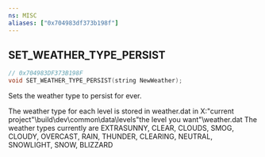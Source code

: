 ```yaml
---
ns: MISC
aliases: ["0x704983df373b198f"]
---
```

## SET_WEATHER_TYPE_PERSIST

```c
// 0x704983DF373B198F
void SET_WEATHER_TYPE_PERSIST(string NewWeather);
```

Sets the weather type to persist for ever.

The weather type for each level is stored in weather.dat in X:\"current project"\build\dev\common\data\levels\"the level you want"\weather.dat The weather types currently are EXTRASUNNY, CLEAR, CLOUDS, SMOG, CLOUDY, OVERCAST, RAIN, THUNDER, CLEARING, NEUTRAL, SNOWLIGHT, SNOW, BLIZZARD

